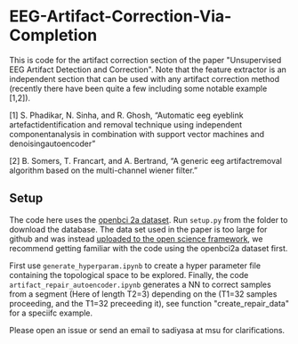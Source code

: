 # EEG-Artifact-Correction-Via-Completion

This is code for the artifact correction section of the paper "Unsupervised EEG Artifact Detection and Correction". Note that the feature extractor is an independent section that can be used with any artifact correction method (recently there have been quite a few including some notable example [1,2]).


[1] S. Phadikar, N. Sinha, and R. Ghosh, “Automatic eeg eyeblink artefactidentification  and  removal  technique  using  independent  componentanalysis  in  combination  with  support  vector  machines  and  denoisingautoencoder”

[2] B. Somers,  T.  Francart,  and  A.  Bertrand,  “A  generic  eeg  artifactremoval algorithm based on the multi-channel wiener filter.”

## Setup
The code here uses the [openbci 2a dataset](https://github.com/bregydoc/bcidatasetIV2a). Run `setup.py` from the folder to download the database. The data set used in the paper is too large for github and was instead [uploaded to the open science framework](https://osf.io/ednqx/), we recommend getting familiar with the code using the openbci2a dataset first.

First use `generate_hyperparam.ipynb` to create a hyper parameter file containing the topological space to be explored. Finally, the code `artifact_repair_autoencoder.ipynb` generates a NN to correct samples from a segment (Here of length T2=3) depending on the (T1=32 samples proceeding, and the T1=32 preceeding it), see function "create_repair_data" for a speciifc example.

Please open an issue or send an email to sadiyasa at msu for clarifications.

